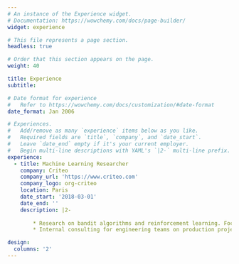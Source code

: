 ```yaml
---
# An instance of the Experience widget.
# Documentation: https://wowchemy.com/docs/page-builder/
widget: experience

# This file represents a page section.
headless: true

# Order that this section appears on the page.
weight: 40

title: Experience
subtitle:

# Date format for experience
#   Refer to https://wowchemy.com/docs/customization/#date-format
date_format: Jan 2006

# Experiences.
#   Add/remove as many `experience` items below as you like.
#   Required fields are `title`, `company`, and `date_start`.
#   Leave `date_end` empty if it's your current employer.
#   Begin multi-line descriptions with YAML's `|2-` multi-line prefix.
experience:
  - title: Machine Learning Researcher
    company: Criteo
    company_url: 'https://www.criteo.com'
    company_logo: org-criteo
    location: Paris
    date_start: '2018-03-01'
    date_end: ''
    description: |2-
        
        * Research on bandit algorithms and reinforcement learning. Focus on the design of new algorithms with strong theoretical guarantees. Authored several papers in top-tier conferences (ICML, AISTATS, ALT).
        * Internal consulting for engineering teams on production projects (e.g.dynamic allocation of competing marketing campaigns, or efficient exploration/exploitation in bandit binary games.)

design:
  columns: '2'
---
```


